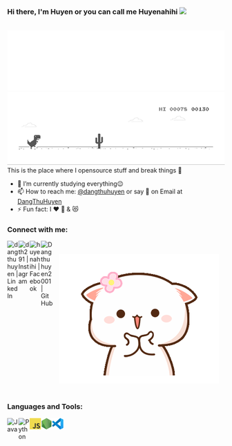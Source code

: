 ### Hi there, I'm Huyen or you can call me Huyenahihi <img src="https://media.giphy.com/media/hvRJCLFzcasrR4ia7z/giphy.gif" width="25px">
<div align="center">
	<br>
	<a href="https://raw.githubusercontent.com/WaylonWalker/waylonwalker/main/follower.svg">
		<img src="follower.svg" width="800" height="140">
	</a>
</div>
<div align="center">
	<img id="imgur" src="dino.gif">

</div>
This is the place where I opensource stuff and break things 🤣

- 🔭 I’m currently studying everything😉
- 📫 How to reach me: [@dangthuhuyen][linkedin] or say 👋 on Email at [DangThuHuyen](mailto:thuuhuyenn2001@gmail.com)
- ⚡ Fun fact: I ❤️ 🐶 & 😻

### Connect with me:

[<img align="left" alt="dangthuhuyen | LinkedIn" width="26px" src="https://cdn-icons-png.flaticon.com/512/174/174857.png" />][linkedin]
[<img align="left" alt="dth291 | Instagram" width="26px" src="https://cdn-icons-png.flaticon.com/512/2111/2111463.png" />][instagram]
[<img align="left" alt="huyenahihi | Facebook" width="26px" src="https://cdn-icons-png.flaticon.com/512/733/733547.png" />][facebook]
[<img align="left" alt="Dangthuhuyen2001 | GitHub" width="28px" src="https://cdn-icons-png.flaticon.com/512/733/733553.png" />][github]
<br />
<div align="center">
	<img id="imgur" src="meow.gif">
	
</div>
<br />

### Languages and Tools:
<img align="left" alt="Java" width="26px" src="https://cdn-icons-png.flaticon.com/512/226/226777.png" />
<img align="left" alt="Python" width="26px" src="https://cdn3.iconfinder.com/data/icons/logos-and-brands-adobe/512/267_Python-512.png" />
<img align="left" alt="JavaScript" width="26px" src="https://raw.githubusercontent.com/github/explore/80688e429a7d4ef2fca1e82350fe8e3517d3494d/topics/javascript/javascript.png" />
<img align="left" alt="Node.js" width="26px" src="https://raw.githubusercontent.com/github/explore/80688e429a7d4ef2fca1e82350fe8e3517d3494d/topics/nodejs/nodejs.png" />
<img align="left" alt="Visual Studio Code" width="26px" src="https://raw.githubusercontent.com/github/explore/80688e429a7d4ef2fca1e82350fe8e3517d3494d/topics/visual-studio-code/visual-studio-code.png" />

<br />
<br />


[linkedin]: https://www.linkedin.com/in/dangthuhuyen/
[instagram]: https://www.instagram.com/dth291/
[facebook]: https://www.facebook.com/huyenahihi
[github]: https://github.com/huyenahihi
